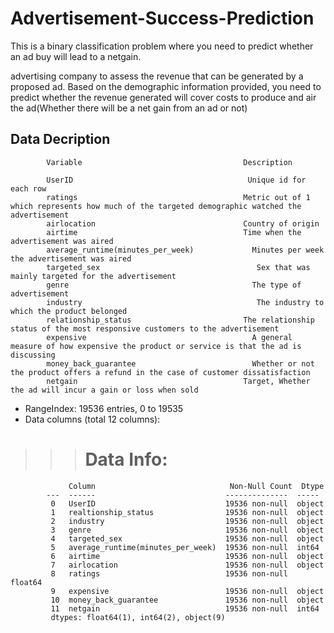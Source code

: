# Advertisement-Success-Prediction
This is a binary classification problem where you need to predict whether an ad buy will lead to a netgain.

 advertising company to assess the revenue that can be generated by a proposed ad. Based on the demographic information provided, you need to predict whether the revenue generated will cover costs to produce and air the ad(Whether there will be a net gain from an ad or not)


## Data Decription

>>>

            Variable                                   	Description
      
            UserID	                                     Unique id for each row
            ratings                                     Metric out of 1 which represents how much of the targeted demographic watched the advertisement
            airlocation	                                Country of origin
            airtime	                                    Time when the advertisement was aired
            average_runtime(minutes_per_week)	          Minutes per week the advertisement was aired
            targeted_sex	                               Sex that was mainly targeted for the advertisement
            genre                                	      The type of advertisement
            industry	                                   The industry to which the product belonged
            relationship_status	                        The relationship status of the most responsive customers to the advertisement
            expensive                            	      A general measure of how expensive the product or service is that the ad is discussing
            money_back_guarantee                 	      Whether or not the product offers a refund in the case of customer dissatisfaction
            netgain	                                    Target, Whether the ad will incur a gain or loss when sold

* RangeIndex: 19536 entries, 0 to 19535
* Data columns (total 12 columns):
 >>> # Data Info:
           
                 Column                              Non-Null Count  Dtype  
            ---  ------                             --------------  -----  
             0   UserID                             19536 non-null  object 
             1   realtionship_status                19536 non-null  object 
             2   industry                           19536 non-null  object 
             3   genre                              19536 non-null  object 
             4   targeted_sex                       19536 non-null  object 
             5   average_runtime(minutes_per_week)  19536 non-null  int64  
             6   airtime                            19536 non-null  object 
             7   airlocation                        19536 non-null  object 
             8   ratings                            19536 non-null  float64
             9   expensive                          19536 non-null  object 
             10  money_back_guarantee               19536 non-null  object 
             11  netgain                            19536 non-null  int64  
             dtypes: float64(1), int64(2), object(9)

